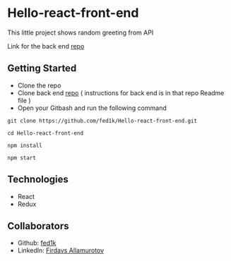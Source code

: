# Hello-react-front-end
This little project shows random greeting from API

Link for the back end [repo](https://github.com/fed1k/hello-rails-back-end)

## Getting Started
 * Clone the repo 
 * Clone back end [repo](https://github.com/fed1k/hello-rails-back-end) ( instructions for back end is in that repo Readme file )
 * Open your Gitbash and run the following command
```
git clone https://github.com/fed1k/Hello-react-front-end.git

cd Hello-react-front-end

npm install

npm start
```

## Technologies

 * React
 * Redux

## Collaborators
  * Github: [fed1k](https://github.com/fed1k)
  * LinkedIn: [Firdavs Allamurotov](https://www.linkedin.com/in/firdavs-allamurotov/)

